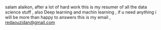 salam alaikon, after a lot of hard work this is my resumer of all the data science stuff , also Deep learning and machin learning , if u need anything i will be more than happy to answers this is my email , redaouzidan@gmail.com
